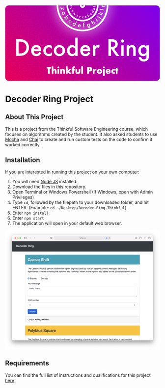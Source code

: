 ![Image](images/Card.png)

# Decoder Ring Project

## About This Project
This is a project from the Thinkful Software Engineering course, which focuses on algorithms created by the student. It also asked students to use [Mocha](https://mochajs.org) and [Chai](https://www.chaijs.com) to create and run custom tests on the code to confirm it worked correctly. 

## Installation
If you are interested in running this project on your own computer:  
1. You will need [Node JS](https://nodejs.org/en/) installed. 
2. Download the files in this repository.
3. Open Terminal or Windows Powershell (If Windows, open with Admin Privileges)
4. Type `cd`, followed by the filepath to your downloaded folder, and hit ENTER. (Example: `cd ~/Desktop/Decoder-Ring-Thinkful`)
5. Enter `npm install`
6. Enter `npm start`
7. The application will open in your default web browser. 

![Image](images/WebApp.png)

## Requirements
You can find the full list of instructions and qualifications for this project [here](https://docs.google.com/document/d/1Kp5WkfRD2n9Eej8GMjyRgacJB1NQTraIvxRP8Uzq0wg/edit?usp=sharing)